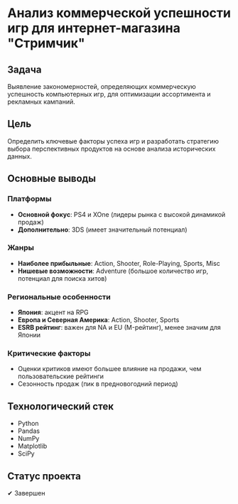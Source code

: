 # Анализ коммерческой успешности игр для интернет-магазина "Стримчик"

## Задача
Выявление закономерностей, определяющих коммерческую успешность компьютерных игр, для оптимизации ассортимента и рекламных кампаний.

## Цель
Определить ключевые факторы успеха игр и разработать стратегию выбора перспективных продуктов на основе анализа исторических данных.

## Основные выводы

### Платформы
- **Основной фокус**: PS4 и XOne (лидеры рынка с высокой динамикой продаж)
- **Дополнительно**: 3DS (имеет значительный потенциал)

### Жанры
- **Наиболее прибыльные**: Action, Shooter, Role-Playing, Sports, Misc
- **Нишевые возможности**: Adventure (большое количество игр, потенциал для поиска хитов)

### Региональные особенности
- **Япония**: акцент на RPG
- **Европа и Северная Америка**: Action, Shooter, Sports
- **ESRB рейтинг**: важен для NA и EU (M-рейтинг), менее значим для Японии

### Критические факторы
- Оценки критиков имеют большее влияние на продажи, чем пользовательские рейтинги
- Сезонность продаж (пик в предновогодний период)

## Технологический стек
- Python
- Pandas
- NumPy
- Matplotlib
- SciPy

## Статус проекта
✔ Завершен
